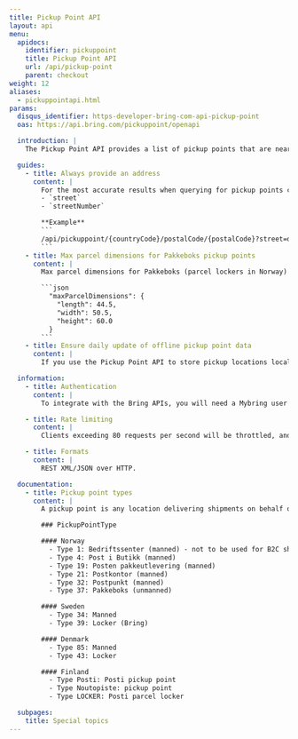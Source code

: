 ```yaml
---
title: Pickup Point API
layout: api
menu:
  apidocs:
    identifier: pickuppoint
    title: Pickup Point API
    url: /api/pickup-point
    parent: checkout
weight: 12
aliases:
  - pickuppointapi.html
params:
  disqus_identifier: https-developer-bring-com-api-pickup-point
  oas: https://api.bring.com/pickuppoint/openapi

  introduction: |
    The Pickup Point API provides a list of pickup points that are nearest to a given location, in order for end customers to choose their preferred pickup point in your checkout. The API supports both manned pickup points and parcel lockers in Norway, Sweden, Denmark and Finland. Pickup points are sorted by driving time by car (source: ESRI). When driving times are unavailable (e.g. due to separation by sea), they are sorted by aerial distance.

  guides:
    - title: Always provide an address
      content: |
        For the most accurate results when querying for pickup points close to a postal code, we **STRONGLY** recommend providing the recipient's address when using the API. This is achieved by adding the following query parameters to the request:
        - `street`
        - `streetNumber`

        **Example**
        ```
        /api/pickuppoint/{countryCode}/postalCode/{postalCode}?street=dronningens gate&streetNumber=10
        ```
    - title: Max parcel dimensions for Pakkeboks pickup points
      content: |
        Max parcel dimensions for Pakkeboks (parcel lockers in Norway) pickup points can now be used to filter out pickup points based on parcel size on the client side, and thus preventing failed bookings during checkout. JSON field:

        ```json
          "maxParcelDimensions": {
            "length": 44.5,
            "width": 50.5,
            "height": 60.0
          }
        ```
    - title: Ensure daily update of offline pickup point data
      content: |
        If you use the Pickup Point API to store pickup locations locally (offline), we recommend updating your data at least once every 24 hours. Pickup points may be added, moved, or removed regularly, and keeping your data updated ensures accurate information for your customers.

  information:
    - title: Authentication
      content: |
        To integrate with the Bring APIs, you will need a Mybring user account with an API key. Information about prerequisites and authentication headers can be found on the general API [Getting Started page](/api/).

    - title: Rate limiting
      content: |
        Clients exceeding 80 requests per second will be throttled, and the response will contain http status code 429. If you have a use case requiring rates above the limit, please contact developer-booking@bring.com for assistance.

    - title: Formats
      content: |
        REST XML/JSON over HTTP.

  documentation:
    - title: Pickup point types
      content: |
        A pickup point is any location delivering shipments on behalf of Bring and Posten, such as post offices, selected grocery stores, lockers.

        ### PickupPointType

        #### Norway
          - Type 1: Bedriftssenter (manned) - not to be used for B2C shipments
          - Type 4: Post i Butikk (manned)
          - Type 19: Posten pakkeutlevering (manned)
          - Type 21: Postkontor (manned)
          - Type 32: Postpunkt (manned)
          - Type 37: Pakkeboks (unmanned)

        #### Sweden
          - Type 34: Manned
          - Type 39: Locker (Bring)

        #### Denmark
          - Type 85: Manned
          - Type 43: Locker

        #### Finland
          - Type Posti: Posti pickup point
          - Type Noutopiste: pickup point
          - Type LOCKER: Posti parcel locker

  subpages:
    title: Special topics
---
```

